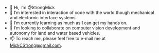 - 👋 Hi, I’m @StrongMick
- 👀 I’m interested in interaction of code with the world though mechanical and electornic interface systems. 
- 🌱 I’m currently learning as much as I can get my hands on. 
- 💞️ I’m looking to collaborate on computer vision development and autonomy for land and water based vehicles. 
- 📫 To reach me, please feel free to e-mail me at MickCStrong@gmail.com.   

<!---
StrongMick/StrongMick is a ✨ special ✨ repository because its `README.md` (this file) appears on your GitHub profile.
You can click the Preview link to take a look at your changes.
--->
